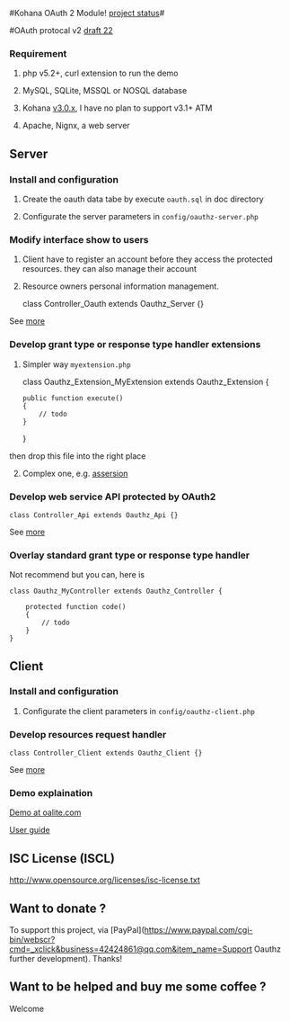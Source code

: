 #Kohana OAuth 2 Module! [project status](http://stillmaintained.com/Yahasana/kohana-oauthy.png)#

#OAuth protocal v2 [draft 22](http://tools.ietf.org/wg/oauth/)

### Requirement ###
 1) php v5.2+, curl extension to run the demo

 2) MySQL, SQLite, MSSQL or NOSQL database

 3) Kohana [v3.0.x](http://dev.kohanaframework.org/attachments/download/1649/kohana-3.0.10.zip), I have no plan to support v3.1+ ATM

 4) Apache, Nignx, a web server

## Server ##

### Install and configuration ###

 1) Create the oauth data tabe by execute `oauth.sql` in doc directory

 2) Configurate the server parameters in `config/oauthz-server.php`

### Modify interface show to users ###

 1) Client have to register an account before they access the protected resources. they can also manage their account

 2) Resource owners personal information management.

    class Controller_Oauth extends Oauthz_Server {}

 See [more](/Yahasana/kohana-Oauthy/blob/master/guide/oauthz/server.md)

### Develop grant type or response type handler extensions ###

 1) Simpler way `myextension.php`

    class Oauthz_Extension_MyExtension extends Oauthz_Extension {

        public function execute()
        {
            // todo
        }
    }

  then drop this file into the right place

 2) Complex one, e.g. [assersion](/Yahasana/kohana-Oauthy/blob/master/classes/oauthz/extension/assersion.php)

### Develop web service API protected by OAuth2 ###

    class Controller_Api extends Oauthz_Api {}

 See [more](/Yahasana/kohana-Oauthy/blob/master/guide/oauthz/api.md)

### Overlay standard grant type or response type handler ###

 Not recommend but you can, here is

    class Oauthz_MyController extends Oauthz_Controller {

        protected function code()
        {
            // todo
        }
    }

## Client ##

### Install and configuration ###

 1) Configurate the client parameters in `config/oauthz-client.php`

### Develop resources request handler ###

    class Controller_Client extends Oauthz_Client {}

 See [more](/Yahasana/kohana-Oauthy/blob/master/guide/oauthz/client.md)

### Demo explaination ###

[Demo at oalite.com](http://oalite.com/oauth)

[User guide](/Yahasana/kohana-Oauthy/blob/master/guide/oauthz/demo.md)

## ISC License (ISCL) ##

http://www.opensource.org/licenses/isc-license.txt

## Want to donate ? ##

To support this project, via [PayPal](https://www.paypal.com/cgi-bin/webscr?cmd=_xclick&business=42424861@qq.com&item_name=Support Oauthz further development). Thanks!

## Want to be helped and buy me some coffee ? ##

Welcome
